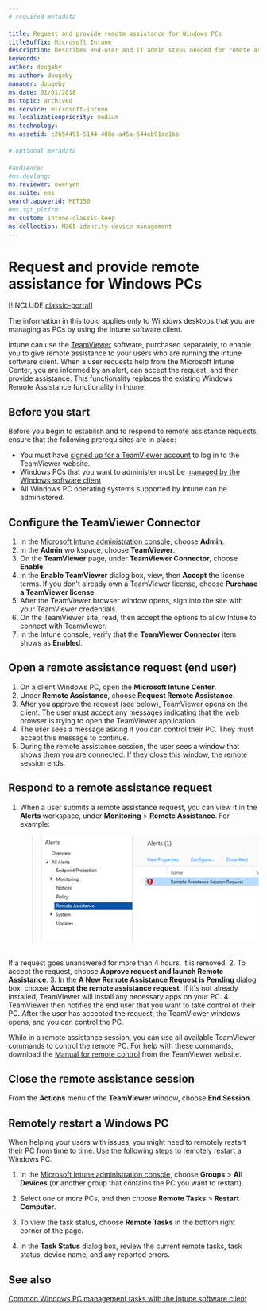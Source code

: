 ```yaml
---
# required metadata

title: Request and provide remote assistance for Windows PCs 
titleSuffix: Microsoft Intune
description: Describes end-user and IT admin steps needed for remote assistance for Windows desktops that are being managed as PCs, and steps for remotely starting a PC.
keywords:
author: dougeby
ms.author: dougeby
manager: dougeby
ms.date: 01/01/2018
ms.topic: archived
ms.service: microsoft-intune
ms.localizationpriority: medium
ms.technology:
ms.assetid: c2654491-5144-408a-a45a-644eb91ac1bb

# optional metadata

#audience:
#ms.devlang:
ms.reviewer: owenyen
ms.suite: ems
search.appverid: MET150
#ms.tgt_pltfrm:
ms.custom: intune-classic-keep
ms.collection: M365-identity-device-management
---
```


# Request and provide remote assistance for Windows PCs

[!INCLUDE [classic-portal](../../intune-classic/includes/classic-portal.md)]

The information in this topic applies only to Windows desktops that you are managing as PCs by using the Intune software client.

Intune can use the [TeamViewer](https://www.teamviewer.com) software, purchased separately, to enable you to give remote assistance to your users who are running the Intune software client. When a user requests help from the Microsoft Intune Center, you are informed by an alert, can accept the request, and then provide assistance. This functionality replaces the existing Windows Remote Assistance functionality in Intune.


## Before you start

Before you begin to establish and to respond to remote assistance requests, ensure that the following prerequisites are in place:

- You must have [signed up for a TeamViewer account](https://login.teamviewer.com/LogOn#register) to log in to the TeamViewer website.
- Windows PCs that you want to administer must be [managed by the Windows software client](../manage-windows-pcs-with-microsoft-intune.md)
- All Windows PC operating systems supported by Intune can be administered.

## Configure the TeamViewer Connector

1. In the [Microsoft Intune administration console](https://manage.microsoft.com), choose **Admin**.
2. In the **Admin** workspace, choose **TeamViewer**.
3. On the **TeamViewer** page, under **TeamViewer Connector**, choose **Enable**.
4. In the **Enable TeamViewer** dialog box, view, then **Accept** the license terms. If you don't already own a TeamViewer license, choose **Purchase a TeamViewer license**.
5. After the TeamViewer browser window opens, sign into the site with your TeamViewer credentials.
6. On the TeamViewer site, read, then accept the options to allow Intune to connect with TeamViewer.
7. In the Intune console, verify that the **TeamViewer Connector** item shows as **Enabled**.


## Open a remote assistance request (end user)

1. On a client Windows PC, open the **Microsoft Intune Center**.
2. Under **Remote Assistance**, choose **Request Remote Assistance**.
3. After you approve the request (see below), TeamViewer opens on the client. The user must accept any messages indicating that the web browser is trying to open the TeamViewer application.
4. The user sees a message asking if you can control their PC. They must accept this message to continue.
5. During the remote assistance session, the user sees a window that shows them you are connected. If they close this window, the remote session ends.

## Respond to a remote assistance request

1. When a user submits a remote assistance request, you can view it in the **Alerts** workspace, under **Monitoring** > **Remote Assistance**. For example:
   > ![Screenshot of a remote assistance request](./media/request-and-provide-remote-assistance-for-windows-pcs-in-microsoft-intune/team-viewer.png)

<br>If a request goes unanswered for more than 4 hours, it is removed.
2. To accept the request, choose **Approve request and launch Remote Assistance**.
3. In the **A New Remote Assistance Request is Pending** dialog box, choose **Accept the remote assistance request**. If it's not already installed, TeamViewer will install any necessary apps on your PC.
4. TeamViewer then notifies the end user that you want to take control of their PC. After the user has accepted the request, the TeamViewer windows opens, and you can control the PC.

While in a remote assistance session, you can use all available TeamViewer commands to control the remote PC. For help with these commands, download the [Manual for remote control](http://www.teamviewer.com/en/support/documents/) from the TeamViewer website.

## Close the remote assistance session

From the **Actions** menu of the **TeamViewer** window, choose **End Session**.

## Remotely restart a Windows PC
When helping your users with issues, you might need to remotely restart their PC from time to time. Use the following steps to remotely restart a Windows PC.

1. In the [Microsoft Intune administration console](https://manage.microsoft.com/), choose **Groups** &gt; **All Devices** (or another group that contains the PC you want to restart).

2. Select one or more PCs, and then choose **Remote Tasks** &gt; **Restart Computer**.

3. To view the task status, choose **Remote Tasks** in the bottom right corner of the page.

4. In the **Task Status** dialog box, review the current remote tasks, task status, device name, and any reported errors.

## See also

[Common Windows PC management tasks with the Intune software client](common-windows-pc-management-tasks-with-the-microsoft-intune-computer-client.md)
